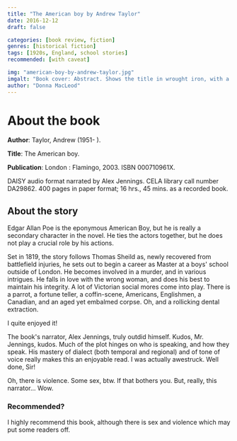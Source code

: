 ```yaml
---
title: "The American boy by Andrew Taylor"
date: 2016-12-12
draft: false

categories: [book review, fiction]
genres: [historical fiction]
tags: [1920s, England, school stories]
recommended: [with caveat]

img: "american-boy-by-andrew-taylor.jpg"
imgalt: "Book cover: Abstract. Shows the title in wrought iron, with a young boy walking away from the camera in a very stiff and awkward gait."
author: "Donna MacLeod"
---
```



# About the book

**Author**: Taylor, Andrew (1951- ).

**Title**: The American boy.

**Publication**: London : Flamingo, 2003. ISBN 000710961X.

DAISY audio format narrated by Alex Jennings. CELA library call number DA29862. 400 pages in paper format; 16 hrs., 45 mins. as a recorded book.

## About the story

Edgar Allan Poe is the eponymous American Boy, but he is really a secondary character in the novel. He ties the actors together, but he does not play a crucial role by his actions.

Set in 1819, the story follows Thomas Sheild as, newly recovered from battlefield injuries, he sets out to begin a career as Master at a boys' school outside of London. He becomes involved in a murder, and in various intrigues. He falls in love with the wrong woman, and does his best to maintain his integrity. A lot of Victorian social mores come into play. There is a parrot, a fortune teller, a coffin-scene, Americans, Englishmen, a Canadian, and an aged yet embalmed corpse. Oh, and a rollicking dental extraction.

I quite enjoyed it!

The book's narrator, Alex Jennings, truly outdid himself. Kudos, Mr. Jennings, kudos. Much of the plot hinges on who is speaking, and how they speak. His mastery of dialect (both temporal and regional) and of tone of voice really makes this an enjoyable read. I was actually awestruck. Well done, Sir!

Oh, there is violence. Some sex, btw. If that bothers you. But, really, this narrator... Wow.

### Recommended?

I highly recommend this book, although there is sex and violence which may put some readers off.